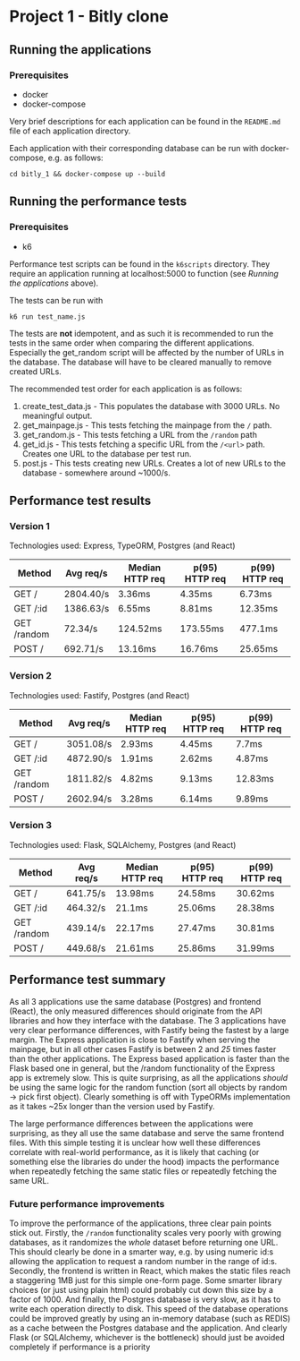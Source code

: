 # Project 1 - Bitly clone
## Running the applications
### Prerequisites 
* docker
* docker-compose

Very brief descriptions for each application can be found in the `README.md` file of each application directory.

Each application with their corresponding database can be run with docker-compose, e.g. as follows:
```
cd bitly_1 && docker-compose up --build
```

## Running the performance tests
### Prerequisites
* k6

Performance test scripts can be found in the `k6scripts` directory.
They require an application running at localhost:5000 to function (see *Running the applications* above).

The tests can be run with
```
k6 run test_name.js
```

The tests are **not** idempotent, and as such it is recommended to run the tests in the same order when comparing the different applications.
Especially the get_random script will be affected by the number of URLs in the database. The database will have to be cleared manually to remove created URLs.

The recommended test order for each application is as follows:
1. create_test_data.js - This populates the database with 3000 URLs. No meaningful output.
2. get_mainpage.js - This tests fetching the mainpage from the `/` path.
3. get_random.js - This tests fetching a URL from the `/random` path
4. get_id.js - This tests fetching a specific URL from the `/<url>` path. Creates one URL to the database per test run.
5. post.js - This tests creating new URLs. Creates a lot of new URLs to the database - somewhere around ~1000/s.

## Performance test results
### Version 1
Technologies used: Express, TypeORM, Postgres (and React)

| Method      | Avg req/s | Median HTTP req | p(95) HTTP req | p(99) HTTP req |
| ----------- | --------- | --------------- | -------------- | -------------- |
| GET /       | 2804.40/s | 3.36ms          | 4.35ms         | 6.73ms         |
| GET /:id    | 1386.63/s | 6.55ms          | 8.81ms         | 12.35ms        |
| GET /random | 72.34/s   | 124.52ms        | 173.55ms       | 477.1ms        |
| POST /      | 692.71/s  | 13.16ms         | 16.76ms        | 25.65ms        |


### Version 2
Technologies used: Fastify, Postgres (and React)

| Method      | Avg req/s | Median HTTP req | p(95) HTTP req | p(99) HTTP req |
| ----------- | --------- | --------------- | -------------- | -------------- |
| GET /       | 3051.08/s | 2.93ms          | 4.45ms         | 7.7ms          |
| GET /:id    | 4872.90/s | 1.91ms          | 2.62ms         | 4.87ms         |
| GET /random | 1811.82/s | 4.82ms          | 9.13ms         | 12.83ms        |
| POST /      | 2602.94/s | 3.28ms          | 6.14ms         | 9.89ms         |


### Version 3
Technologies used: Flask, SQLAlchemy, Postgres (and React)

| Method      | Avg req/s | Median HTTP req | p(95) HTTP req | p(99) HTTP req |
| ----------- | --------- | --------------- | -------------- | -------------- |
| GET /       | 641.75/s  | 13.98ms         | 24.58ms        | 30.62ms        |
| GET /:id    | 464.32/s  | 21.1ms          | 25.06ms        | 28.38ms        |
| GET /random | 439.14/s  | 22.17ms         | 27.47ms        | 30.81ms        |
| POST /      | 449.68/s  | 21.61ms         | 25.86ms        | 31.99ms        |

## Performance test summary
As all 3 applications use the same database (Postgres) and frontend (React), the only measured differences should originate from the API libraries and how they interface with the database. 
The 3 applications have very clear performance differences, with Fastify being the fastest by a large margin.
The Express application is close to Fastify when serving the mainpage, but in all other cases Fastify is between 2 and *25* times faster than the other applications.
The Express based application is faster than the Flask based one in general, but the /random functionality of the Express app is extremely slow. 
This is quite surprising, as all the applications *should* be using the same logic for the random function (sort all objects by random -> pick first object). 
Clearly something is off with TypeORMs implementation as it takes ~25x longer than the version used by Fastify.

The large performance differences between the applications were surprising, as they all use the same database and serve the same frontend files.
With this simple testing it is unclear how well these differences correlate with real-world performance, as it is likely that caching (or something else the libraries do under the hood) impacts the performance when repeatedly fetching the same static files or repeatedly fetching the same URL.

### Future performance improvements
To improve the performance of the applications, three clear pain points stick out.
Firstly, the `/random` functionality scales very poorly with growing databases, as it randomizes the *whole* dataset before returning one URL. 
This should clearly be done in a smarter way, e.g. by using numeric id:s allowing the application to request a random number in the range of id:s.
Secondly, the frontend is written in React, which makes the static files reach a staggering 1MB just for this simple one-form page. 
Some smarter library choices (or just using plain html) could probably cut down this size by a factor of 1000.
And finally, the Postgres database is very slow, as it has to write each operation directly to disk.
This speed of the database operations could be improved greatly by using an in-memory database (such as REDIS) as a cache between the Postgres database and the application.
And clearly Flask (or SQLAlchemy, whichever is the bottleneck) should just be avoided completely if performance is a priority